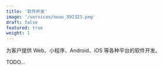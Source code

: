 ```yaml
---
title: '软件开发'
image: '/services/noun_591323.png'
draft: false
featured: true
weight: 1
---
```


为客户提供 Web、小程序、Android、iOS 等各种平台的软件开发。

<!--more-->

TODO...